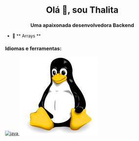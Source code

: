 <h1 align = "center"> Olá 👋, sou Thalita </h1>
<h3 align = "center"> Uma apaixonada desenvolvedora Backend </h3>

- 🔭 ** Arrays **


<h3 align = "left "> Idiomas e ferramentas: </h3>
<p align =" left "> <a href="https://www.java.com" target="_blank"> <img src =" https: // raw. githubusercontent.com/devicons/devicon/master/icons/java/java-original.svg "alt =" java "width =" 40 "height =" 40 "/> </a> <a href =" https: // www.linux.org/ "target =" _ blank "> <img src =" https://raw.githubusercontent.com/devicons/devicon/master/icons/linux/linux-original.svg "alt =" linux "largura = "40" altura = "40" /> </a> </p>

